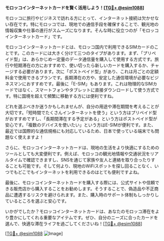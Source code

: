 **モロッコインターネットカードを賢く活用しよう！[[TG💪+ @esim1088](https://t.me/s/esim1088)]**

モロッコに旅行やビジネスで訪れる方にとって、インターネット接続は欠かせない存在です。特にモロッコでは、現地での通信手段を確保することで、観光地の情報収集や仕事の進行がスムーズになります。そんな時に役立つのが「モロッコインターネットカード」です。

モロッコインターネットカードとは、モロッコ国内で利用できるSIMカードのことです。このカードには大きく分けて三つのタイプがあります。まず、「プリペイド型」は、あらかじめ一定量のデータ通信量を購入して使用する方式です。旅行や短期滞在の方におすすめで、使い切ったら新しいカードを購入するか、チャージする必要があります。次に「ポストペイド型」があり、これは月ごとの定額料金で使用できるプランです。長期滞在の方や、安定した通信環境が必要なビジネスマンにおすすめです。最後に「E-SIM」もあります。これは物理的なSIMカードではなく、スマートフォンやタブレットに直接ダウンロードして使う方式です。特に国境を超えて頻繁に移動する方には便利ですね。

どれを選ぶべきか迷うかもしれませんが、自分の用途や滞在期間を考えることが大切です。「短時間でたくさんインターネットを使う」という方はプリペイド型がおすすめですし、「長期間滞在する予定がある」という方はポストペイド型が安心です。「複数のデバイスを使いたい」という方はE-SIMが便利です。また、最近では国際的な通信規格にも対応しているため、日本で使っている端末でも問題なく使えますよ！

さらに、モロッコインターネットカードは、現地の生活をより快適にするためのツールとしても大変便利です。例えば、モロッコの観光地情報や交通状況をリアルタイムで確認できますし、SNSを通じて家族や友人と連絡を取り合ったりすることも可能です。そして何より、現地のWiFiスポットを探し回ることなく、いつでもどこでもインターネットを利用できるのはとても便利ですよね。

最後に、モロッコインターネットカードを購入する際には、公式サイトや信頼できる販売店から購入することをお勧めします。そうすることで、偽造品や不正商品に遭遇するリスクを避けられます。また、購入時のサポート体制もしっかりしているところを選ぶと安心です。

いかがでしたか？モロッコインターネットカードは、あなたのモロッコ滞在をより豊かにしてくれる重要なアイテムです。ぜひ、自分のニーズに合ったカードを選んで、快適な滞在ライフを過ごしてくださいね！[[TG💪+ @esim1088](https://t.me/s/esim1088)]

[[TG💪+ @esim1088](https://t.me/s/esim1088) ![Image](https://i.postimg.cc/Y0z9fWf4/image.png)]